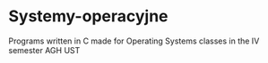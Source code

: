 # Systemy-operacyjne

Programs written in C made for Operating Systems classes in the IV semester AGH UST

